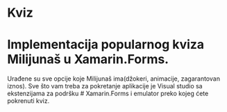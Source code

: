 # Kviz
# Implementacija popularnog kviza Milijunaš u Xamarin.Forms.
Urađene su sve opcije koje Milijunaš ima(džokeri, animacije, zagarantovan iznos).
Sve što vam treba za pokretanje aplikacije je Visual studio sa ekstenzijama za podršku # Xamarin.Forms i emulator preko kojeg ćete pokrenuti kviz.
